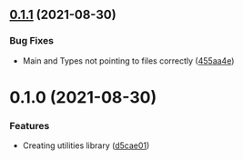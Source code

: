 ## [0.1.1](https://github.com/2600hz/js-utilities/compare/v0.1.0...v0.1.1) (2021-08-30)


### Bug Fixes

* Main and Types not pointing to files correctly ([455aa4e](https://github.com/2600hz/js-utilities/commit/455aa4e091934840203095e06a2242a48fdf93ac))

# 0.1.0 (2021-08-30)


### Features

* Creating utilities library ([d5cae01](https://github.com/2600hz/js-utilities/commit/d5cae015d2eaa789c8069cdee5886a6b53dfb075))

